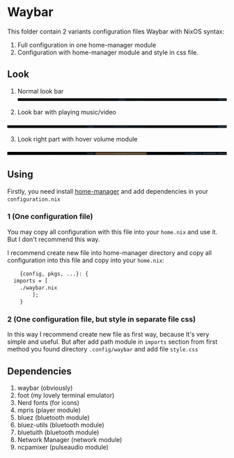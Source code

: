 # Waybar

This folder contain 2 variants configuration files Waybar with NixOS syntax:

1. Full configuration in one home-manager module
2. Configuration with home-manager module and style in css file.


## Look

1. Normal look bar
![](https://github.com/xenon-xe54/trash-can-settings/blob/main/waybar/screenshots/Normal_state.png)

2. Look bar with playing music/video

![](https://github.com/xenon-xe54/trash-can-settings/blob/main/waybar/screenshots/Paused_music_vodeo.png)

3. Look right part with hover volume module

![](https://github.com/xenon-xe54/trash-can-settings/blob/main/waybar/screenshots/hover_audio.png)

## Using
Firstly, you need install [home-manager](https://github.com/nix-community/home-manager) and add dependencies in your  `configuration.nix`

### 1 (One configuration file)
 You may copy all configuration with this file into your `home.nix` and use it. But I don't recommend this way.

I recommend create new file into home-manager directory and copy all configuration into this file and copy into your `home.nix`:

        {config, pkgs, ...}: {
      imports = [
        ./waybar.nix
    	    ];
        }


### 2 (One configuration file, but style in separate file css)

In this way I recommend create new file as first way, because It's very simple and useful.
But after add path module in `imports` section from first method you found directory `.config/waybar` and add file `style.css` 

## Dependencies

1. waybar (obviously)
2. foot (my lovely terminal emulator)
3. Nerd fonts (for icons)
4. mpris (player module)
5. bluez (bluetooth module)
6. bluez-utils (bluetooth module)
7. bluetuith (bluetooth module)
8. Network Manager (network module)
9. ncpamixer (pulseaudio module)
